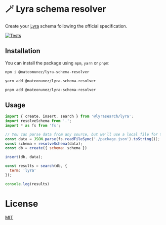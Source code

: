 # 🪄 Lyra schema resolver

Create your [Lyra](https://github.com/lyrasearch/lyra) schema following the official specification.

[![Tests](https://github.com/mateonunez/lyra-schema-resolver/actions/workflows/ci.yml/badge.svg?branch=main)](https://github.com/mateonunez/lyra-schema-resolver/actions/workflows/ci.yml)

## Installation

You can install the package using `npm`, `yarn` or `pnpm`:

```sh
npm i @mateonunez/lyra-schema-resolver
```
```sh
yarn add @mateonunez/lyra-schema-resolver
```
```sh
pnpm add @mateonunez/lyra-schema-resolver
```

## Usage

```js
import { create, insert, search } from '@lyrasearch/lyra';
import resolveSchema from '.';
import * as fs from 'fs';

// You can parse data from any source, but we'll use a local file for this example
const data = JSON.parse(fs.readFileSync('./package.json').toString());
const schema = resolveSchema(data);
const db = create({ schema: schema })

insert(db, data);

const results = search(db, {
  term: 'lyra'
});

console.log(results)
```

# License

[MIT](/LICENSE)

